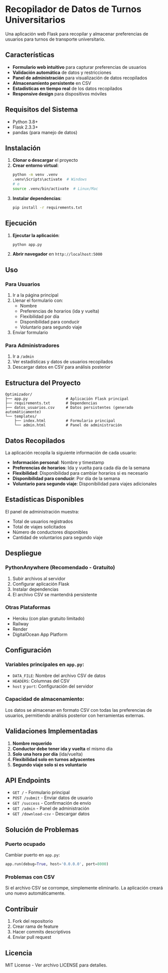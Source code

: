 # Recopilador de Datos de Turnos Universitarios

Una aplicación web Flask para recopilar y almacenar preferencias de usuarios para turnos de transporte universitario.

## Características

- **Formulario web intuitivo** para capturar preferencias de usuarios
- **Validación automática** de datos y restricciones
- **Panel de administración** para visualización de datos recopilados
- **Almacenamiento persistente** en CSV
- **Estadísticas en tiempo real** de los datos recopilados
- **Responsive design** para dispositivos móviles

## Requisitos del Sistema

- Python 3.8+
- Flask 2.3.3+
- pandas (para manejo de datos)

## Instalación

1. **Clonar o descargar** el proyecto
2. **Crear entorno virtual**:
   ```bash
   python -m venv .venv
   .venv\Scripts\activate  # Windows
   # o
   source .venv/bin/activate  # Linux/Mac
   ```
3. **Instalar dependencias**:
   ```bash
   pip install -r requirements.txt
   ```

## Ejecución

1. **Ejecutar la aplicación**:
   ```bash
   python app.py
   ```
2. **Abrir navegador** en `http://localhost:5000`

## Uso

### Para Usuarios
1. Ir a la página principal
2. Llenar el formulario con:
   - Nombre
   - Preferencias de horarios (ida y vuelta)
   - Flexibilidad por día
   - Disponibilidad para conducir
   - Voluntario para segundo viaje
3. Enviar formulario

### Para Administradores
1. Ir a `/admin`
2. Ver estadísticas y datos de usuarios recopilados
3. Descargar datos en CSV para análisis posterior

## Estructura del Proyecto

```
Optimizador/
├── app.py                 # Aplicación Flask principal
├── requirements.txt       # Dependencias
├── datos_usuarios.csv     # Datos persistentes (generado automáticamente)
└── templates/
    ├── index.html         # Formulario principal
    └── admin.html         # Panel de administración
```

## Datos Recopilados

La aplicación recopila la siguiente información de cada usuario:
- **Información personal**: Nombre y timestamp
- **Preferencias de horarios**: Ida y vuelta para cada día de la semana
- **Flexibilidad**: Disponibilidad para cambiar horarios si es necesario
- **Disponibilidad para conducir**: Por día de la semana
- **Voluntario para segundo viaje**: Disponibilidad para viajes adicionales

## Estadísticas Disponibles

El panel de administración muestra:
- Total de usuarios registrados
- Total de viajes solicitados
- Número de conductores disponibles
- Cantidad de voluntarios para segundo viaje

## Despliegue

### PythonAnywhere (Recomendado - Gratuito)
1. Subir archivos al servidor
2. Configurar aplicación Flask
3. Instalar dependencias
4. El archivo CSV se mantendrá persistente

### Otras Plataformas
- Heroku (con plan gratuito limitado)
- Railway
- Render
- DigitalOcean App Platform

## Configuración

### Variables principales en `app.py`:
- `DATA_FILE`: Nombre del archivo CSV de datos
- `HEADERS`: Columnas del CSV
- `host` y `port`: Configuración del servidor

### Capacidad de almacenamiento:
Los datos se almacenan en formato CSV con todas las preferencias de usuarios, permitiendo análisis posterior con herramientas externas.

## Validaciones Implementadas

1. **Nombre requerido**
2. **Conductor debe tener ida y vuelta** el mismo día
3. **Solo una hora por día** (ida/vuelta)
4. **Flexibilidad solo en turnos adyacentes**
5. **Segundo viaje solo si es voluntario**

## API Endpoints

- `GET /` - Formulario principal
- `POST /submit` - Enviar datos de usuario
- `GET /success` - Confirmación de envío
- `GET /admin` - Panel de administración
- `GET /download-csv` - Descargar datos

## Solución de Problemas

### Puerto ocupado
Cambiar puerto en `app.py`:
```python
app.run(debug=True, host='0.0.0.0', port=8000)
```

### Problemas con CSV
Si el archivo CSV se corrompe, simplemente eliminarlo. La aplicación creará uno nuevo automáticamente.

## Contribuir

1. Fork del repositorio
2. Crear rama de feature
3. Hacer commits descriptivos
4. Enviar pull request

## Licencia

MIT License - Ver archivo LICENSE para detalles.
